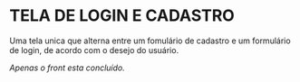 # TELA DE LOGIN E CADASTRO

Uma tela unica que alterna entre um fomulário de cadastro e um formulário de login, de acordo com o desejo do usuário. 

_Apenas o front esta concluído._